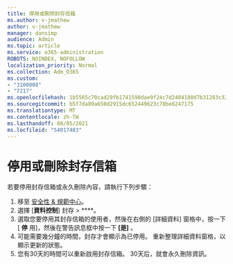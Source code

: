 ```yaml
---
title: 停用或刪除封存信箱
ms.author: v-jmathew
author: v-jmathew
manager: dansimp
audience: Admin
ms.topic: article
ms.service: o365-administration
ROBOTS: NOINDEX, NOFOLLOW
localization_priority: Normal
ms.collection: Adm_O365
ms.custom:
- "3100008"
- "7217"
ms.openlocfilehash: 1b5565c70cad29fb1741598dae9f24c7d2484180d7b31283c32894fa3c16139d
ms.sourcegitcommit: b5f7da89a650d2915dc652449623c78be6247175
ms.translationtype: MT
ms.contentlocale: zh-TW
ms.lasthandoff: 08/05/2021
ms.locfileid: "54017483"
---
```

# <a name="disable-or-delete-an-archive-mailbox"></a>停用或刪除封存信箱

若要停用封存信箱或永久刪除內容，請執行下列步驟：

1. 移至 [安全性 & 規範中心]( https://go.microsoft.com/fwlink/p/?linkid=2077143)。
2. 選擇 [**資料控制**] 封存  >  ****。
3. 選取您要停用其封存信箱的使用者，然後在右側的 [詳細資料] 窗格中，按一下 [ **停** 用]，然後在警告訊息框中按一下 **[是]** 。
4. 可能需要幾分鐘的時間，封存才會顯示為已停用。 重新整理詳細資料窗格，以顯示更新的狀態。
5. 您有30天的時間可以重新啟用封存信箱。 30天后，就會永久刪除資訊。
